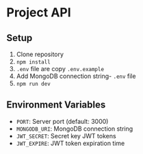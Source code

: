# Project API

## Setup
1. Clone repository
2. `npm install`
3. `.env` file are copy `.env.example`
4. Add MongoDB connection string- `.env` file
5. `npm run dev`

## Environment Variables
- `PORT`: Server port (default: 3000)
- `MONGODB_URI`: MongoDB connection string
- `JWT_SECRET`: Secret key JWT tokens
- `JWT_EXPIRE`: JWT token expiration time 